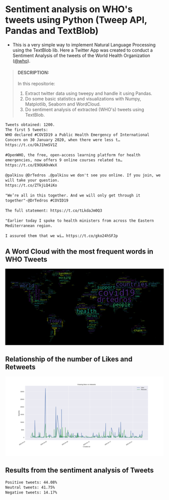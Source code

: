 # Sentiment analysis on WHO's tweets using Python (Tweep API, Pandas and TextBlob)

* This is a very simple way to implement Natural Language Processing using the TextBlob lib. Here a Twitter App was created to conduct a Sentiment Analysis of the tweets of the World Health Organization ([@who](https://twitter.com/who)).


> #### DESCRIPTION:
>In this repositorie:
>1. Extract twitter data using tweepy and handle it using Pandas.
>2. Do some basic statistics and visualizations with Numpy, Matplotlib, Seaborn and WordCloud.
>3. Do sentiment analysis of extracted (WHO's) tweets using TextBlob.


```
Tweets obtained: 1200.
The first 5 tweets:
WHO declared #COVID19 a Public Health Emergency of International Concern on 30 January 2020, when there were less t… https://t.co/OkJ1hmSV1Z

#OpenWHO, the free, open-access learning platform for health emergencies, now offers 9 online courses related to… https://t.co/E9OUA9vWxX

@palkisu @DrTedros .@palkisu we don't see you online. If you join, we will take your question.
https://t.co/ZTkjLQ4iKo

"We’re all in this together. And we will only get through it together"-@DrTedros #COVID19

The full statement: https://t.co/tLkdaJm0Q3

"Earlier today I spoke to health ministers from across the Eastern Mediterranean region.

I assured them that we wi… https://t.co/gko24hSFJp
```

## A Word Cloud with the most frequent words in WHO Tweets


![Brainstorm image](/img/brainstorm.png)

## Relationship of the number of Likes and Retweets


![likes_re_view image](/img/likes_re_view.png)

## Results from the sentiment analysis of Tweets

```
Positive tweets: 44.08%
Neutral tweets: 41.75%
Negative tweets: 14.17%
```
